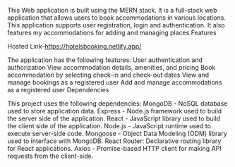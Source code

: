 This Web application is built using the MERN stack. It is a full-stack web application that allows users to book accommodations in various locations. This application supports user registration, login and authentication. It also features my accommodations for adding and managing places.Features

Hosted Link-https://hotelsbooking.netlify.app/

The application has the following features:
User authentication and authorization
View accommodation details, amenities, and pricing
Book accommodation by selecting check-in and check-out dates
View and manage bookings as a registered user
Add and manage accommodations as a registered user
Dependencies


This project uses the following dependencies:
MongoDB - NoSQL database used to store application data.
Express - Node.js framework used to build the server side of the application.
React - JavaScript library used to build the client side of the application.
Node.js - JavaScript runtime used to execute server-side code.
Mongoose - Object Data Modeling (ODM) library used to interface with MongoDB.
React Router: Declarative routing library for React applications.
Axios - Promise-based HTTP client for making API requests from the client-side.
